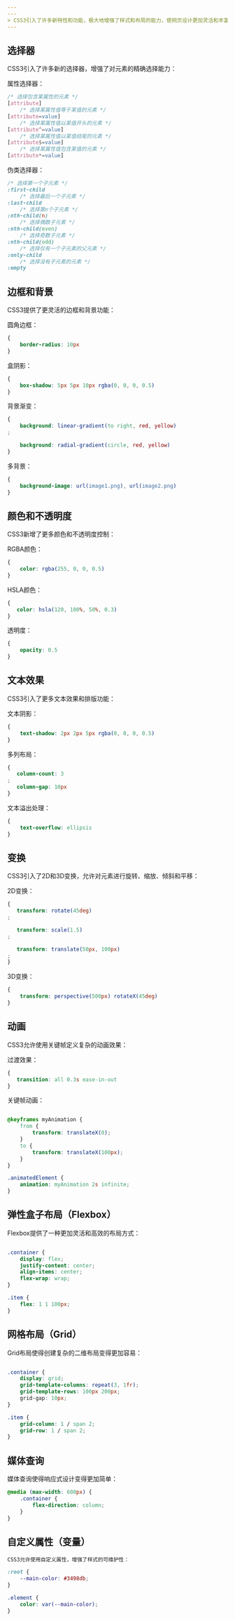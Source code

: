 ```yaml
---
---
> CSS3引入了许多新特性和功能，极大地增强了样式和布局的能力，使网页设计更加灵活和丰富。以下是一些主要的CSS3新内容：
---
```


## 选择器
   CSS3引入了许多新的选择器，增强了对元素的精确选择能力：

属性选择器：

```css
/* 选择包含某属性的元素 */
[attribute]
    /* 选择某属性值等于某值的元素 */
[attribute=value]
    /* 选择某属性值以某值开头的元素 */
[attribute^=value]
    /* 选择某属性值以某值结尾的元素 */
[attribute$=value]
    /* 选择某属性值包含某值的元素 */
[attribute*=value]
```

伪类选择器：

```css
/* 选择第一个子元素 */
:first-child
    /* 选择最后一个子元素 */
:last-child
    /* 选择第n个子元素 */
:nth-child(n)
    /* 选择偶数子元素 */
:nth-child(even)
    /* 选择奇数子元素 */
:nth-child(odd)
    /* 选择仅有一个子元素的父元素 */
:only-child
    /* 选择没有子元素的元素 */
:empty
```

## 边框和背景
   CSS3提供了更灵活的边框和背景功能：

圆角边框：

```css
{
    border-radius: 10px
}
```

盒阴影：

```css
{
    box-shadow: 5px 5px 10px rgba(0, 0, 0, 0.5)
}
```

背景渐变：

```css
{
    background: linear-gradient(to right, red, yellow)
;

    background: radial-gradient(circle, red, yellow)
}

```

多背景：

```css
{
    background-image: url(image1.png), url(image2.png)
}
```

## 颜色和不透明度
   CSS3新增了更多颜色和不透明度控制：

RGBA颜色：

```css
{
    color: rgba(255, 0, 0, 0.5)
}
```

HSLA颜色：

```css
{
   color: hsla(120, 100%, 50%, 0.3)
}
```

透明度：

```css
{
    opacity: 0.5
}

```

## 文本效果
   CSS3引入了更多文本效果和排版功能：

文本阴影：

```css
{
    text-shadow: 2px 2px 5px rgba(0, 0, 0, 0.5)
}
```

多列布局：

```css
{
   column-count: 3
;
   column-gap: 10px
}
```

文本溢出处理：

```css
{
    text-overflow: ellipsis
}
```

## 变换
   CSS3引入了2D和3D变换，允许对元素进行旋转、缩放、倾斜和平移：

2D变换：

```css
{
   transform: rotate(45deg)
;

   transform: scale(1.5)
;

   transform: translate(50px, 100px)
;
}
```

3D变换：

```css
{
    transform: perspective(500px) rotateX(45deg)
}
```

## 动画
   CSS3允许使用关键帧定义复杂的动画效果：

过渡效果：

```css
{
   transition: all 0.3s ease-in-out
}
```

关键帧动画：

```css

@keyframes myAnimation {
    from {
        transform: translateX(0);
    }
    to {
        transform: translateX(100px);
    }
}

.animatedElement {
    animation: myAnimation 2s infinite;
}
```

## 弹性盒子布局（Flexbox）
   Flexbox提供了一种更加灵活和高效的布局方式：

```css

.container {
    display: flex;
    justify-content: center;
    align-items: center;
    flex-wrap: wrap;
}

.item {
    flex: 1 1 100px;
}
```

## 网格布局（Grid）
   Grid布局使得创建复杂的二维布局变得更加容易：

```css

.container {
    display: grid;
    grid-template-columns: repeat(3, 1fr);
    grid-template-rows: 100px 200px;
    grid-gap: 10px;
}

.item {
    grid-column: 1 / span 2;
    grid-row: 1 / span 2;
}
```

## 媒体查询
   媒体查询使得响应式设计变得更加简单：

```css
@media (max-width: 600px) {
    .container {
        flex-direction: column;
    }
}
```

## 自定义属性（变量）
    CSS3允许使用自定义属性，增强了样式的可维护性：

```css
:root {
    --main-color: #3498db;
}

.element {
    color: var(--main-color);
}
```

